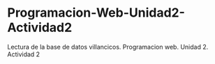 # Programacion-Web-Unidad2-Actividad2
Lectura de la base de datos villancicos. Programacion web. Unidad 2. Actividad 2
